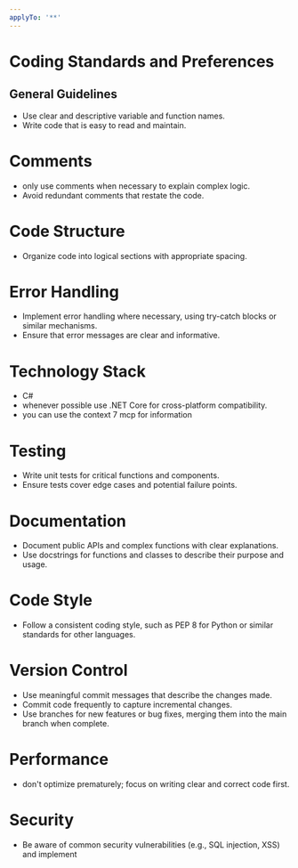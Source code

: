 ```yaml
---
applyTo: '**'
---
```


# Coding Standards and Preferences
## General Guidelines
- Use clear and descriptive variable and function names.
- Write code that is easy to read and maintain.

# Comments
- only use comments when necessary to explain complex logic.
- Avoid redundant comments that restate the code.   

# Code Structure
- Organize code into logical sections with appropriate spacing. 

# Error Handling
- Implement error handling where necessary, using try-catch blocks or similar mechanisms.   
- Ensure that error messages are clear and informative.

# Technology Stack
- C#
- whenever possible use .NET Core for cross-platform compatibility.
- you can use the context 7 mcp for information

# Testing
- Write unit tests for critical functions and components.  
- Ensure tests cover edge cases and potential failure points.

# Documentation
- Document public APIs and complex functions with clear explanations.
- Use docstrings for functions and classes to describe their purpose and usage.

# Code Style
- Follow a consistent coding style, such as PEP 8 for Python or similar standards for other languages.

# Version Control
- Use meaningful commit messages that describe the changes made.
- Commit code frequently to capture incremental changes.
- Use branches for new features or bug fixes, merging them into the main branch when complete.

# Performance
- don't optimize prematurely; focus on writing clear and correct code first.

# Security
- Be aware of common security vulnerabilities (e.g., SQL injection, XSS) and implement
